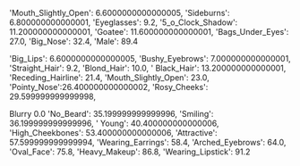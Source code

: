 'Mouth_Slightly_Open': 6.6000000000000005,
'Sideburns': 6.800000000000001,
'Eyeglasses': 9.2,
'5_o_Clock_Shadow':
11.200000000000001,
'Goatee': 11.600000000000001,
'Bags_Under_Eyes': 27.0,
'Big_Nose': 32.4,
'Male': 89.4

'Big_Lips': 6.6000000000000005, 
'Bushy_Eyebrows': 7.000000000000001, 
'Straight_Hair': 9.2, 
'Blond_Hair': 10.0, '
Black_Hair': 13.200000000000001, 
'Receding_Hairline': 21.4, 
'Mouth_Slightly_Open': 23.0, 
'Pointy_Nose':26.400000000000002, 
'Rosy_Cheeks': 29.599999999999998,


Blurry 0.0
'No_Beard': 35.199999999999996,
'Smiling': 36.199999999999996, '
Young': 40.400000000000006, 
'High_Cheekbones': 53.400000000000006, 
'Attractive': 57.599999999999994, 
'Wearing_Earrings': 58.4, 
'Arched_Eyebrows': 64.0, 
'Oval_Face': 75.8, 
'Heavy_Makeup': 86.8, 
'Wearing_Lipstick': 91.2